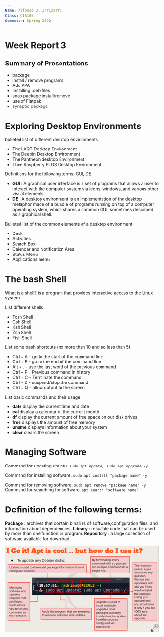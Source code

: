 ```yaml
---
Name: Alfonzo J. Irrizarri
Class: CIS106
Semester: Spring 2022
---
```


# Week Report 3
## Summary of Presentations
+ package 
+ install / remove programs
+ Add PPA
+ Installing .deb files
+ snap package install/remove
+ use of Flatpak
+ synaptic package

# Exploring Desktop Environments

bulleted list of different desktop environments

+ The LXQT Desktop Environment
+ The Deepin Desktop Environment
+ The Pantheon desktop Environment
+ Thee Raspberry Pi OS Desktop Environment

Definitions for the following terms: GUI, DE

+  **GUI** : A graphical user interface is a set of programs that allows a user to interact with the computer system via icons, windows, and various other visual elements.
+  **DE** : A desktop environment is an implementation of the desktop metaphor made of a bundle of programs running on top of a computer operating system, which shares a common GUI, sometimes described as a graphical shell.

Bulleted list of the common elements of a desktop environment

+ Dock
+ Activities
+ Search Box
+ Calendar and Notification Area
+ Status Menu
+ Applications menu

# The bash Shell

What is a shell?
is a program that provides interactive access to the Linux system.

List different shells
+ Tcsh Shell
+ Csh Shell
+ Ksh Shell
+ Zsh Shell
+ Fish Shell

List some bash shortcuts (no more than 10 and no less than 5)

+ Ctrl + A - go to the start of the command line
+ Ctrl + E - go to the end of the command line
+ Alt + . - use the last word of the previous command
+ Ctrl + P - Previous command in history
+ Ctrl + C - Terminate the command
+ Ctrl + Z - suspend/stop the command
+ Ctrl + Q - allow output to the screen
  
List basic commands and their usage
+ **date** display the current time and date
+ **cal** display a calendar of the current month
+ **df** display the current amount of free space on our disk drives
+ **free** displays the amount of free memory
+ **uname** displays information about your system
+ **clear** clears the screen

# Managing Software

Command for updating ubuntu.
`sudo apt update; sudo apt upgrade -y`

Command for installing software.
`sudo apt install "package name" -y`

Command for removing software.
`sudo apt remove "package name" -y`
Command for searching for software.
`apt search "software name"`

# Definition of the following terms:

**Package** : archives that contain binaries of software,configuration files, and information about dependencies.
**Library** : resuable code that can be used by more than one function or program.
**Repository** : a large collection of software available for download.


![update](update.png)